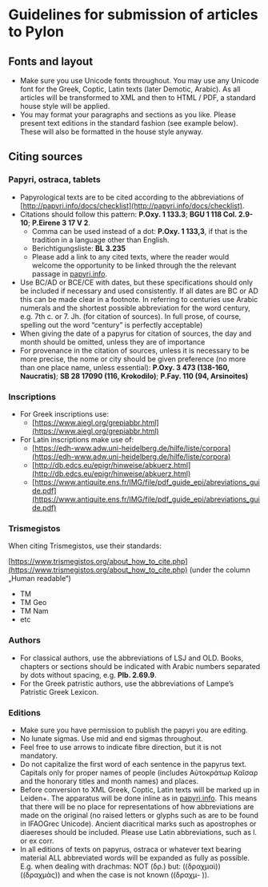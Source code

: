 # Guidelines for submission of articles to Pylon

## Fonts and layout

- Make sure you use Unicode fonts throughout. You may use any Unicode font for the Greek, Coptic, Latin texts (later Demotic, Arabic). As all articles will be transformed to XML and then to HTML / PDF, a standard house style will be applied.
- You may format your paragraphs and sections as you like. Please present text editions in the standard fashion (see example below). These will also be formatted in the house style anyway.

## Citing sources

### Papyri, ostraca, tablets

- Papyrological texts are to be cited according to the abbreviations of [http://papyri.info/docs/checklist](http://papyri.info/docs/checklist).
- Citations should follow this pattern: **P.Oxy. 1 133.3**; **BGU 1 118 Col. 2.9-10**; **P.Eirene 3 17 V 2**.
  - Comma can be used instead of a dot: **P.Oxy. 1 133,3**, if that is the tradition in a language 	other than English.
  - Berichtigungsliste: **BL 3.235**
  - Please add a link to any cited texts, where the reader would welcome the opportunity to be 	linked through the the relevant passage in [papyri.info](https://papyri.info).
- Use BC/AD or BCE/CE with dates, but these specifications should only be included if necessary and used consistently. If all dates are BC or AD this can be made clear in a footnote. In referring to centuries use Arabic numerals and the shortest possible abbreviation for the word century, e.g. 7th c. or 7. Jh. (for citation of sources). In full prose, of course, spelling out the word “century” is perfectly acceptable)
- When giving the date of a papyrus for citation of sources, the day and month should be omitted, unless they are of importance
- For provenance in the citation of sources, unless it is necessary to be more precise, the nome or city should be given preference (no more than one place name, unless essential): **P.Oxy. 3 473 (138-160, Naucratis)**; **SB 28 17090 (116, Krokodilo)**; **P.Fay. 110 (94, Arsinoites)**

### Inscriptions

- For Greek inscriptions use: 
  - [https://www.aiegl.org/grepiabbr.html](https://www.aiegl.org/grepiabbr.html)
- For Latin inscriptions make use of:
  - [https://edh-www.adw.uni-heidelberg.de/hilfe/liste/corpora](https://edh-www.adw.uni-heidelberg.de/hilfe/liste/corpora)
  - [http://db.edcs.eu/epigr/hinweise/abkuerz.html](http://db.edcs.eu/epigr/hinweise/abkuerz.html)
  - [https://www.antiquite.ens.fr/IMG/file/pdf_guide_epi/abreviations_guide.pdf](https://www.antiquite.ens.fr/IMG/file/pdf_guide_epi/abreviations_guide.pdf)

### Trismegistos

When citing Trismegistos, use their standards:

[https://www.trismegistos.org/about_how_to_cite.php](https://www.trismegistos.org/about_how_to_cite.php) (under the column „Human readable“)
- TM
- TM Geo
- TM Nam
- etc

### Authors

- For classical authors, use the abbreviations of LSJ and OLD. Books, chapters or sections should be indicated with Arabic numbers separated by dots without spacing, e.g. **Plb. 2.69.9**.
- For the Greek patristic authors, use the abbreviations of Lampe’s Patristic Greek Lexicon.

### Editions

- Make sure you have permission to publish the papyri you are editing.
- No lunate sigmas. Use mid and end sigmas throughout.
- Feel free to use arrows to indicate fibre direction, but it is not mandatory. 
- Do not capitalize the first word of each sentence in the papyrus text. Capitals only for proper names of people (includes Αὐτοκράτωρ Καῖσαρ and the honorary titles and month names) and places.
- Before conversion to XML Greek, Coptic, Latin texts will be marked up in Leiden+. The apparatus will be done inline as in [papyri.info](https://papyri.info). This means that there will be no place for representations of how abbreviations are made on the original (no raised letters or glyphs such as are to be found in IFAOGrec Unicode). Ancient diacritical marks such as apostrophes or diaereses should be included. Please use Latin abbreviations, such as l. or ex corr.
- In all editions of texts on papyrus, ostraca or whatever text bearing material ALL abbreviated words will be expanded as fully as possible. E.g. when dealing with drachmas: NOT (δρ.) but: ((δραχμαὶ)) ((δραχμὰς)) and when the case is not known ((δραχμ- )).
